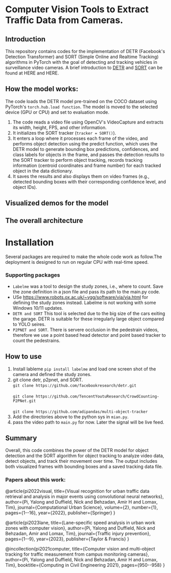 # Computer Vision Tools to Extract Traffic Data from Cameras.
## Introduction
This repository contains codes for the implementation of DETR (Facebook's Detection Transformer) and SORT (Simple Online and Realtime Tracking) algorithms in PyTorch with the goal of detecting and tracking vehicles in surveillance video cameras. 
A brief introduction to [DETR](https://arxiv.org/abs/2005.12872) and [SORT](https://arxiv.org/abs/1602.00763) can be found at HERE and HERE.

## How the model works:
The code loads the DETR model pre-trained on the COCO dataset using PyTorch's `torch.hub.load function`. The model is moved to the selected device (GPU or CPU) and set to evaluation mode.

1. The code reads a video file using OpenCV's VideoCapture and extracts its width, height, FPS, and other information.
2. It initializes the SORT tracker (`tracker = SORT()`).
3. It enters a loop where it processes each frame of the video, and performs object detection using the predict function, which uses the DETR model to generate bounding box predictions, confidences, and class labels for objects in the frame, and passes the detection results to the SORT tracker to perform object tracking, records tracking information (centroid coordinates and frame number) for each tracked object in the data dictionary.
4. It saves the results and also displays them on video frames (e.g., detected bounding boxes with their corresponding confidence level, and object IDs).

## Visualized demos for the model


## The overall architecture



# Installation
Several packages are required to make the whole code work as follow.The deployment is designed to run on regular CPU with real-time speed. 
### Supporting packages
- `Labelme` was a tool to design the study zones, i.e., where to count. Save the zone definition in a json file and pass its path to the main.py code. 
- USe https://www.robots.ox.ac.uk/~vgg/software/via/via.html for defining the study zones instead. Labelme is not working with some Windows 10/11 updates. 
- `DETR and SORT` This tool is selected due to the big size of the cars exiting the garage. DETR is suitable for these irregularly large object compared to YOLO seires. 
- `P2PNET and SORT`. There is servere occlusion in the pedestrain videos, therefore we use a point based head detector and point based tracker to count the pedestrains. 

## How to use
1. Install lableme `pip install labelme` and load one screen shot of the camera and defined the study zones. 
2. git clone detr, p2pnet, and SORT.
    <br> `git clone https://github.com/facebookresearch/detr.git`    
    <br> `git clone https://github.com/TencentYoutuResearch/CrowdCounting-P2PNet.git`    
    <br> `git clone https://github.com/adipandas/multi-object-tracker`    
3. Add the directories above to the python sys in `mian.py`.
4. pass the video path to `main.py` for now. Later the signal will be live feed. 










## Summary
Overall, this code combines the power of the DETR model for object detection and the SORT algorithm for object tracking to analyze video data, detect objects, and track their movement over time. The output includes both visualized frames with bounding boxes and a saved tracking data file.

### Papers about this work:

@article{pi2022visual,
  title={Visual recognition for urban traffic data retrieval and analysis in major events using convolutional neural networks},
  author={Pi, Yalong and Duffield, Nick and Behzadan, Amir H and Lomax, Tim},
  journal={Computational Urban Science},
  volume={2},
  number={1},
  pages={1--16},
  year={2022},
  publisher={Springer}
}

@article{pi2023lane,
  title={Lane-specific speed analysis in urban work zones with computer vision},
  author={Pi, Yalong and Duffield, Nick and Behzadan, Amir and Lomax, Tim},
  journal={Traffic injury prevention},
  pages={1--9},
  year={2023},
  publisher={Taylor \& Francis}
}

@incollection{pi2021computer,
  title={Computer vision and multi-object tracking for traffic measurement from campus monitoring cameras},
  author={Pi, Yalong and Duffield, Nick and Behzadan, Amir H and Lomax, Tim},
  booktitle={Computing in Civil Engineering 2021},
  pages={950--958}
}


